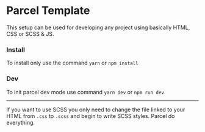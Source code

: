 # Parcel Template

This setup can be used for developing any project using basically HTML, CSS or SCSS & JS.

### Install

To install only use the command `yarn` or `npm install`

### Dev

To init parcel dev mode use command `yarn dev` or `npm run dev`

---

If you want to use SCSS you only need to change the file linked to your HTML from `.css` to `.scss` and begin to write SCSS styles. Parcel do everything.
